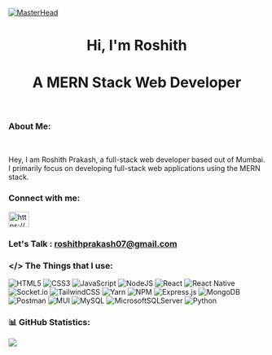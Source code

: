 [![MasterHead](https://res.cloudinary.com/do8rpl9l4/image/upload/v1708359704/Github%20readme/linkedin_banner_current_uszul8.png)](https://github.com/roshith-prakash)

<h1 align="center">Hi, I'm Roshith</h1>
<h1 align="center">A MERN Stack Web Developer</h1>
<br>

### About Me:

<br/>
<p>
Hey, I am Roshith Prakash, a full-stack web developer based out of Mumbai. I primarily focus on developing full-stack web applications using the MERN stack. 
</p>

<h3 align="left">Connect with me:</h3>
<p align="left">
<a href="https://www.linkedin.com/in/roshith-prakash" target="blank">
    <img align="center" src="https://raw.githubusercontent.com/rahuldkjain/github-profile-readme-generator/master/src/images/icons/Social/linked-in-alt.svg" alt="https://www.linkedin.com/in/roshith-prakash" height="30" width="40" />
</a>

### Let's Talk : **roshithprakash07@gmail.com**

### </> The Things that I use:

![HTML5](https://img.shields.io/badge/html5-%23E34F26.svg?style=flat-square&logo=html5&logoColor=white)
![CSS3](https://img.shields.io/badge/css3-%231572B6.svg?style=flat-square&logo=css3&logoColor=white)
![JavaScript](https://img.shields.io/badge/javascript-%23323330.svg?style=flat-square&logo=javascript&logoColor=%23F7DF1E)
![NodeJS](https://img.shields.io/badge/node.js-6DA55F?style=flat-square&logo=node.js&logoColor=white)
![React](https://img.shields.io/badge/react-%2320232a.svg?style=flat-square&logo=react&logoColor=%2361DAFB)
![React Native](https://img.shields.io/badge/react_native-%2320232a.svg?style=flat-square&logo=react&logoColor=%2361DAFB)
![Socket.io](https://img.shields.io/badge/Socket.io-black?style=flat-square&logo=socket.io&badgeColor=010101)
![TailwindCSS](https://img.shields.io/badge/tailwindcss-%2338B2AC.svg?style=flat-square&logo=tailwind-css&logoColor=white)
![Yarn](https://img.shields.io/badge/yarn-%232C8EBB.svg?style=flat-square&logo=yarn&logoColor=white)
![NPM](https://img.shields.io/badge/NPM-%23CB3837.svg?style=flat-square&logo=npm&logoColor=white)
![Express.js](https://img.shields.io/badge/express.js-%23404d59.svg?style=flat-square&logo=express&logoColor=%2361DAFB)
![MongoDB](https://img.shields.io/badge/MongoDB-%234ea94b.svg?style=flat-square&logo=mongodb&logoColor=white)
![Postman](https://img.shields.io/badge/Postman-FF6C37?style=flat-square&logo=postman&logoColor=white)
![MUI](https://img.shields.io/badge/MUI-%230081CB.svg?style=flat-square&logo=mui&logoColor=white)
![MySQL](https://img.shields.io/badge/mysql-%2300000f.svg?style=flat-square&logo=mysql&logoColor=white)
![MicrosoftSQLServer](https://img.shields.io/badge/Microsoft%20SQL%20Server-CC2927?style=flat-square&logo=microsoft%20sql%20server&logoColor=white)
![Python](https://img.shields.io/badge/python-3670A0?style=flat-square&logo=python&logoColor=ffdd54)

### 📊 GitHub Statistics:

![](https://github-readme-stats.vercel.app/api?username=roshith-prakash&theme=dark&hide_border=false&include_all_commits=false&count_private=true)
